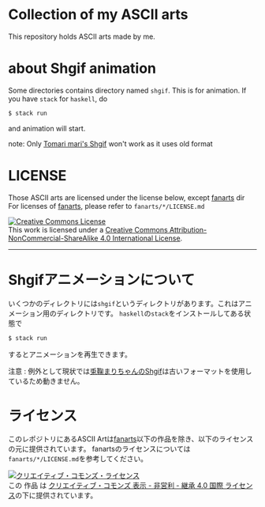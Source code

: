 # Collection of my ASCII arts

This repository holds ASCII arts made by me.

# about Shgif animation

Some directories contains directory named `shgif`. This is for animation.
If you have `stack` for `haskell`, do

```sh
$ stack run
```

and animation will start.

note: Only [Tomari mari's Shgif](./fanarts/tomari-mari) won't work as it uses old format

# LICENSE

Those ASCII arts are licensed under the license below, except [fanarts](./fanarts) dir
For licenses of [fanarts](fanarts), please refer to `fanarts/*/LICENSE.md`

<a rel="license" href="http://creativecommons.org/licenses/by-nc-sa/4.0/"><img alt="Creative Commons License" style="border-width:0" src="https://i.creativecommons.org/l/by-nc-sa/4.0/88x31.png" /></a><br />This work is licensed under a <a rel="license" href="http://creativecommons.org/licenses/by-nc-sa/4.0/">Creative Commons Attribution-NonCommercial-ShareAlike 4.0 International License</a>.

---

# Shgifアニメーションについて

いくつかのディレクトリには`shgif`というディレクトリがあります。これはアニメーション用のディレクトリです。
`haskell`の`stack`をインストールしてある状態で

```sh
$ stack run
```

するとアニメーションを再生できます。

注意 : 例外として現状では[兎鞠まりちゃんのShgif](./fanarts/tomari-mari)は古いフォーマットを使用しているため動きません。

# ライセンス

このレポジトリにあるASCII Artは[fanarts](fanarts)以下の作品を除き、以下のライセンスの元に提供されています。
fanartsのライセンスについては`fanarts/*/LICENSE.md`を参考してください。

<a rel="license" href="http://creativecommons.org/licenses/by-nc-sa/4.0/"><img alt="クリエイティブ・コモンズ・ライセンス" style="border-width:0" src="https://i.creativecommons.org/l/by-nc-sa/4.0/88x31.png" /></a><br />この 作品 は <a rel="license" href="http://creativecommons.org/licenses/by-nc-sa/4.0/">クリエイティブ・コモンズ 表示 - 非営利 - 継承 4.0 国際 ライセンス</a>の下に提供されています。
